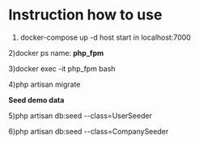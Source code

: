 # Instruction how to use
1) docker-compose up -d host start in localhost:7000

2)docker ps name: **php_fpm**

3)docker exec -it php_fpm bash

4)php artisan migrate

**Seed demo data**

5)php artisan db:seed --class=UserSeeder

6)php artisan db:seed --class=CompanySeeder